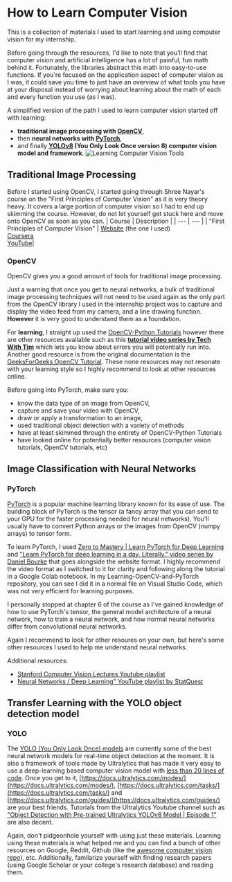 # How to Learn Computer Vision
This is a collection of materials I used to start learning and using computer vision for my internship.

Before going through the resources, I'd like to note that you’ll find that computer vision and artificial intelligence has a lot of painful, fun math behind it. Fortunately, the libraries abstract this math into easy-to-use functions. If you're focused on the application aspect of computer vision as I was, it could save you time to just have an overview of what tools you have at your disposal instead of worrying about learning about the math of each and every function you use (as I was). 

A simplified version of the path I used to learn computer vision started off with learning:
- **traditional image processing with [OpenCV](https://github.com/SeanKenRuiz/how-to-learn-computer-vision/blob/main/README.md#OpenCV)**,
- then **neural networks with [PyTorch](https://github.com/SeanKenRuiz/how-to-learn-computer-vision/blob/main/README.md#pytorch)**,
- and finally **[YOLOv8](https://github.com/SeanKenRuiz/how-to-learn-computer-vision/blob/main/README.md#YOLOv8) (You Only Look Once version 8) computer vision model and framework**.
![Learning Computer Vision Tools](https://github.com/user-attachments/assets/b73e8a0f-2019-43a9-a3be-2d7f008966fe)

## Traditional Image Processing
Before I started using OpenCV, I started going through Shree Nayar's course on the "First Principles of Computer Vision" as it is very theory heavy. It covers a large portion of computer vision so I had to end up skimming the course. However, do not let yourself get stuck here and move onto OpenCV as soon as you can. 
| Course | Description |
| --- | --- |
| "First Principles of Computer Vision" | [Website](https://fpcv.cs.columbia.edu/) (the one I used) <br> [Coursera](https://www.coursera.org/specializations/firstprinciplesofcomputervision?utm_medium=sem&utm_source=gg&utm_campaign=B2C_NAMER__coursera_FTCOF_courseraplus_pmax-namer-npls-and-search-themes-country-US-country-CA&campaignid=21019068954&adgroupid=6490842751&device=c&keyword=&matchtype=&network=x&devicemodel=&adposition=&creativeid=6490842751&hide_mobile_promo&gad_source=1&gclid=Cj0KCQiAire5BhCNARIsAM53K1hYO0ofRQ7X_OlYZd8BuB4QcSi7TEI7Q6-NHg7Tn4CNJbCtcSe3jQoaAghuEALw_wcB) <br> [YouTube](https://www.youtube.com/channel/UCf0WB91t8Ky6AuYcQV0CcLw)|

### OpenCV
OpenCV gives you a good amount of tools for traditional image processing. 

Just a warning that once you get to neural networks, a bulk of traditional image processing techniques will not need to be used again as the only part from the OpenCV library I used in the internship project was to capture and display the video feed from my camera, and a line drawing function. **However** it is very good to understand them as a foundation. 

For **learning**, I straight up used the [OpenCV-Python Tutorials](https://docs.opencv.org/4.x/d6/d00/tutorial_py_root.html) however there are other resources available such as this [**tutorial video series by Tech With Tim**](https://www.youtube.com/watch?v=wlYPhdTbRmk&list=PLzMcBGfZo4-lUA8uGjeXhBUUzPYc6vZRn&index=2&ab_channel=TechWithTim) which lets you know about errors you will potentially run into. Another good resource is from the original documentation is the [GeeksForGeeks OpenCV Tutorial](https://www.geeksforgeeks.org/opencv-python-tutorial/). These none resources may not resonate with your learning style so I highly recommend to look at other resources online. 

Before going into PyTorch, make sure you:
- know the data type of an image from OpenCV,
- capture and save your video with OpenCV,
- draw or apply a transformation to an image,
- used traditional object detection with a variety of methods
- have at least skimmed through the entirety of OpenCV-Python Tutorials
- have looked online for potentially better resources (computer vision tutorials, OpenCV tutorials, etc)

## Image Classification with Neural Networks
### PyTorch
[PyTorch](https://en.wikipedia.org/wiki/PyTorch) is a popular machine learning library known for its ease of use. The building block of PyTorch is the tensor (a fancy array that you can send to your GPU for the faster processing needed for neural networks). You'll usually have to convert Python arrays or the images from OpenCV (numpy arrays) to tensor form.

To learn PyTorch, I used [Zero to Mastery | Learn PyTorch for Deep Learning](https://www.learnpytorch.io/00_pytorch_fundamentals/) and ["Learn PyTorch for deep learning in a day. Literally." video series by Daniel Bourke](https://www.youtube.com/watch?v=Z_ikDlimN6A&t=50417s) that goes alongside the website format. I highly recommend the video format as I switched to it for clarity and following along the tutorial in a Google Colab notebook. In my Learning-OpenCV-and-PyTorch repository, you can see I did it in a normal file on Visual Studio Code, which was not very efficient for learning purposes.

I personally stopped at chapter 6 of the course as I've gained knowledge of how to use PyTorch's tensor, the general model architecture of a neural network, how to train a neural network, and how normal neural networks differ from convolutional neural networks.

Again I recommend to look for other resoures on your own, but here's some other resources I used to help me understand neural networks.

Additional resources:
- [Stanford Computer Vision Lectures Youtube playlist](https://www.youtube.com/watch?v=vT1JzLTH4G4&list=PLf7L7Kg8_FNxHATtLwDceyh72QQL9pvpQ&index=1&ab_channel=StanfordUniversitySchoolofEngineering)
- [Neural Networks / Deep Learning" YouTube playlist by StatQuest](https://youtube.com/playlist?list=PLblh5JKOoLUIxGDQs4LFFD--41Vzf-ME1&si=DyyrWTpcXlsY8_Uz) 

## Transfer Learning with the YOLO object detection model
### YOLO
The [YOLO (You Only Look Once) models](https://docs.ultralytics.com/) are currently some of the best neural network models for real-time object detection at the moment. It is also a framework of tools made by Ultralytics that has made it very easy to use a deep-learning based computer vision model with [less than 20 lines of code](https://docs.ultralytics.com/modes/track/#tracker-selection:~:text=Python%20Examples-,Persisting%20Tracks%20Loop,-Here%20is%20a). Once you get to it, [https://docs.ultralytics.com/modes/](https://docs.ultralytics.com/modes/), [https://docs.ultralytics.com/tasks/](https://docs.ultralytics.com/tasks/) and [https://docs.ultralytics.com/guides/](https://docs.ultralytics.com/guides/) are your best friends. Tutorials from the Ultralytics Youtube channel such as ["Object Detection with Pre-trained Ultralytics YOLOv8 Model | Episode 1"](https://www.youtube.com/watch?v=5ku7npMrW40&ab_channel=Ultralytics) are also decent.

Again, don't pidgeonhole yourself with using just these materials. Learning using these materials is what helped me and you can find a bunch of other resources on Google, Reddit, Github (like the [awesome computer vision repo](https://github.com/jbhuang0604/awesome-computer-vision?tab=readme-ov)), etc.
Additionally, familarize yourself with finding research papers (using Google Scholar or your college's research database) and reading them.
